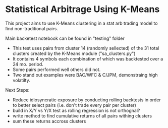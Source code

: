 # Statistical Arbitrage Using K-Means 

This project aims to use K-Means clustering in a stat arb trading model to find non-traditional pairs.

Main backetest notebook can be found in "testing" folder
- This test uses pairs from cluster 14 (randomly sellected) of the 31 total clusters created by the K-Means module ("sa_clusters.py")
- It contains 4 symbols each combination of which was backtested over a 24 mo. period.
- Some pairs performed well others did not. 
- Two stand out examples were BAC/WFC & C/JPM, demonstraing high volatilty.

Next Steps:
- Reduce idiosyncratic exposure by conducting rolling backtests in order to better select pairs (i.e. don't trade every pair per cluster)
-   build in X/Y vs Y/X test as rolling regression is not orthognal?
- write method to find cumulative returns of all pairs withing clusters
- sum these returns accross clusters
